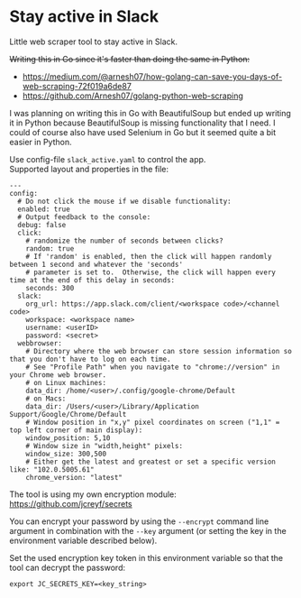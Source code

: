 # Stay active in Slack

Little web scraper tool to stay active in Slack.

~~Writing this in Go since it's faster than doing the same in Python:<br>~~
- https://medium.com/@arnesh07/how-golang-can-save-you-days-of-web-scraping-72f019a6de87
- https://github.com/Arnesh07/golang-python-web-scraping

I was planning on writing this in Go with BeautifulSoup but ended up writing it in Python because BeautifulSoup 
is missing functionality that I need.  I could of course also have used Selenium in Go but it seemed quite a bit easier in Python.<br>

Use config-file `slack_active.yaml` to control the app.<br>
Supported layout and properties in the file:<br>
```
---
config:
  # Do not click the mouse if we disable functionality:
  enabled: true
  # Output feedback to the console:
  debug: false
  click:
    # randomize the number of seconds between clicks?
    random: true
    # If 'random' is enabled, then the click will happen randomly between 1 second and whatever the 'seconds'
    # parameter is set to.  Otherwise, the click will happen every time at the end of this delay in seconds:
    seconds: 300
  slack:
    org_url: https://app.slack.com/client/<workspace code>/<channel code>
    workspace: <workspace name>
    username: <userID>
    password: <secret>
  webbrowser:
    # Directory where the web browser can store session information so that you don't have to log on each time.
    # See "Profile Path" when you navigate to "chrome://version" in your Chrome web browser.
    # on Linux machines:
    data_dir: /home/<user>/.config/google-chrome/Default
    # on Macs:
    data_dir: /Users/<user>/Library/Application Support/Google/Chrome/Default
    # Window position in "x,y" pixel coordinates on screen ("1,1" = top left corner of main display):
    window_position: 5,10
    # Window size in "width,height" pixels:
    window_size: 300,500
    # Either get the latest and greatest or set a specific version like: "102.0.5005.61"
    chrome_version: "latest"
```

The tool is using my own encryption module: https://github.com/jcreyf/secrets  

You can encrypt your password by using the `--encrypt` command line argument in combination with the `--key` argument (or setting the key in the environment variable described below).  

Set the used encryption key token in this environment variable so that the tool can decrypt the password:  
```
export JC_SECRETS_KEY=<key_string>
```
